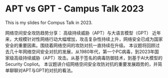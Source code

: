 # APT vs GPT - Campus Talk 2023



This is my slides for Compus Talk in 2023.

网络空间安全攻防趋势分享： 高级持续威胁（APT）与大语言模型（GPT）
近年来，大规模针对性网络行动大幅增加，攻击复杂性持续上升，网络安全已成为国家安全的重要因素。围绕着网络空间的攻防对抗一直持续在升级。
本议题将回顾过去几十年网络空间安全对抗的发展，从1980年代，第一个PC病毒，到2023年国家级高级持续威胁（APT）攻击。从基于签名的病毒防御技术，到基于AI大模型的Security Copliot。
本议题讲介绍网络空间安全攻防对抗的重要发展趋势的，并简单聊聊对APT与GPT的对抗的看法。